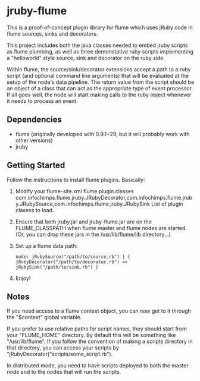 jruby-flume
===========
This is a proof-of-concept plugin library for flume which uses
jRuby code in flume sources, sinks and decorators. 

This project includes both the java classes
needed to embed jruby scripts as flume plumbing, as well as three demonstative
ruby scripts implementing a "helloworld" style source, sink and decorator on
the ruby side.

Within flume, the source/sink/decorator extensions accept a path to a ruby script
(and optional command line arguments) that will be evaluated at the setup of the
node's data pipeline. The return value from the script should be an object of a
class that can act as the appropriate type of event processor. If all goes well,
the node will start making calls to the ruby object whenever it needs to process
an event.


Dependencies
------------

* flume (originally developed with 0.9.1+29, but it will probably work with other versions)
* jruby


Getting Started
---------------

Follow the instructions to install flume plugins. Basically:

1. Modify your flume-site.xml
       <!--- ================================================= -->
       <!--- Flume Plugins =================================== -->
       <!--- ================================================= -->
       <property>
         <name>flume.plugin.classes</name>
         <value>com.infochimps.flume.jruby.JRubyDecorator,com.infochimps.flume.jruby.JRubySource,com.infochimps.flume.jruby.JRubySink</value>
         <description>List of plugin classes to load.</description>
       </property>

2. Ensure that both jruby.jar and jruby-flume.jar are on the FLUME_CLASSPATH
when flume master and flume nodes are started. (Or, you can drop these jars in the /usr/lib/flume/lib directory...)

3. Set up a flume data path:

       node: jRubySource("/path/to/source.rb") | { jRubyDecorator("/path/to/decorator.rb") => jRubySink("/path/to/sink.rb") }

4. Enjoy!


Notes
-----

If you need access to a flume context object, you can now get to it through the "$context" global variable.

If you prefer to use relative paths for script names, they should start from your "FLUME_HOME" directory. By default this 
will be something like "/usr/lib/flume". If you follow the convention of making a scripts directory in that directory, you can
access your scripts by "jRubyDecorator("scripts/some_script.rb").

In distributed mode, you need to have scripts deployed to both the master node and to the nodes that will run the scripts. 


